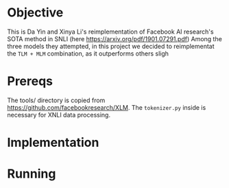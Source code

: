 # Objective
This is Da Yin and Xinya Li's reimplementation of Facebook AI research's SOTA method in SNLI (here https://arxiv.org/pdf/1901.07291.pdf)
Among the three models they attempted, in this project we decided to reimplementat the `TLM + MLM` combination, as it outperforms others sligh

# Prereqs
The tools/ directory is copied from https://github.com/facebookresearch/XLM. The `tokenizer.py` inside is necessary for XNLI data processing.


# Implementation


# Running



